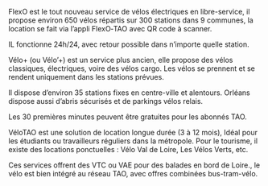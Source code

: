 FlexO est le tout nouveau service de vélos électriques en libre-service, il propose environ 650 vélos répartis sur 300 stations dans 9 communes, la location se fait via l’appli FlexO‑TAO avec QR code à scanner.

IL fonctionne 24h/24, avec retour possible dans n’importe quelle station.

Vélo+ (ou Vélo’+) est un service plus ancien, elle propose des vélos classiques, électriques, voire des vélos cargo.
Les vélos se prennent et se rendent uniquement dans les stations prévues.

Il dispose d’environ 35 stations fixes en centre-ville et alentours. Orléans dispose aussi d’abris sécurisés et de parkings vélos relais.

Les 30 premières minutes peuvent être gratuites pour les abonnés TAO.

VéloTAO est une solution de location longue durée (3 à 12 mois), Idéal pour les étudiants ou travailleurs réguliers dans la métropole. Pour le tourisme, il existe des locations ponctuelles : Vélo Val de Loire, Les Vélos Verts, etc.

Ces services offrent des VTC ou VAE pour des balades en bord de Loire., le vélo est bien intégré au réseau TAO, avec offres combinées bus-tram-vélo.